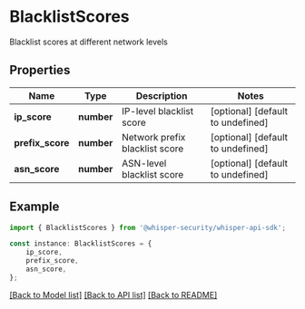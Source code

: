 # BlacklistScores

Blacklist scores at different network levels

## Properties

Name | Type | Description | Notes
------------ | ------------- | ------------- | -------------
**ip_score** | **number** | IP-level blacklist score | [optional] [default to undefined]
**prefix_score** | **number** | Network prefix blacklist score | [optional] [default to undefined]
**asn_score** | **number** | ASN-level blacklist score | [optional] [default to undefined]

## Example

```typescript
import { BlacklistScores } from '@whisper-security/whisper-api-sdk';

const instance: BlacklistScores = {
    ip_score,
    prefix_score,
    asn_score,
};
```

[[Back to Model list]](../README.md#documentation-for-models) [[Back to API list]](../README.md#documentation-for-api-endpoints) [[Back to README]](../README.md)
